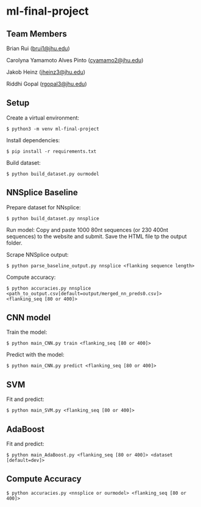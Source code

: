 # ml-final-project

## Team Members

Brian Rui (brui1@jhu.edu)

Carolyna Yamamoto Alves Pinto (cyamamo2@jhu.edu)

Jakob Heinz (jheinz3@jhu.edu)

Riddhi Gopal (rgopal3@jhu.edu)

## Setup

Create a virtual environment:

```shell
$ python3 -m venv ml-final-project
```

Install dependencies:

```shell
$ pip install -r requirements.txt
```

Build dataset:

```shell
$ python build_dataset.py ourmodel
```

## NNSplice Baseline

Prepare dataset for NNsplice:

```shell
$ python build_dataset.py nnsplice
```

Run model: Copy and paste 1000 80nt sequences (or 230 400nt sequences) to the website and submit. Save the HTML file tp the output folder.

Scrape NNSplice output:
```shell
$ python parse_baseline_output.py nnsplice <flanking sequence length>
```

Compute accuracy:
```shell
$ python accuracies.py nnsplice <path_to_output.csv[default=output/merged_nn_preds0.csv]> <flanking_seq [80 or 400]>
```

## CNN model

Train the model:

```shell
$ python main_CNN.py train <flanking_seq [80 or 400]>
```

Predict with the model:

```shell
$ python main_CNN.py predict <flanking_seq [80 or 400]>
```

## SVM

Fit and predict:

```shell
$ python main_SVM.py <flanking_seq [80 or 400]>
```

## AdaBoost


Fit and predict:

```shell
$ python main_AdaBoost.py <flanking_seq [80 or 400]> <dataset [default=dev]>
```

## Compute Accuracy

```shell
$ python accuracies.py <nnsplice or ourmodel> <flanking_seq [80 or 400]>
```
